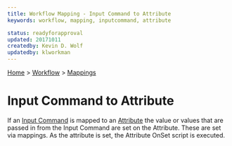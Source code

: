 ```yaml
---
title: Workflow Mapping - Input Command to Attribute
keywords: workflow, mapping, inputcommand, attribute

status: readyforapproval
updated: 20171011
createdby: Kevin D. Wolf
updatedby: klworkman
---
```

[Home](../../Index.md) > [Workflow](../Index.md) > [Mappings](Index.md)

# Input Command to Attribute

If an [Input Command](../InputCommands.md) is mapped to an [Attribute](../Attributes.md) the value or values
that are passed in from the Input Command are set on the Attribute.  These are set via mappings.  As the 
attribute is set, the Attribute OnSet script is executed.
